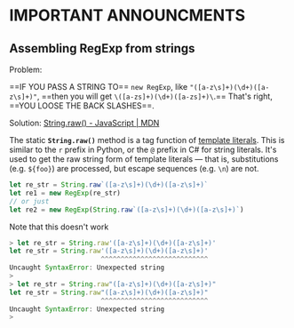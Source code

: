# IMPORTANT ANNOUNCMENTS

## Assembling RegExp from strings

Problem:

==IF YOU PASS A STRING TO==
`new RegExp`, like `"([a-z\s]+)(\d+)([a-z\s]+)"`, 
==then you  will  get `\([a-zs]+)(\d+)([a-zs]+)\`.==
That's right, ==YOU LOOSE THE BACK SLASHES==.

Solution: [String.raw() - JavaScript | MDN](https://developer.mozilla.org/en-US/docs/Web/JavaScript/Reference/Global_Objects/String/raw) 

The static **`String.raw()`** method is a tag function of [template literals](https://developer.mozilla.org/en-US/docs/Web/JavaScript/Reference/Template_literals). This is similar to the `r` prefix in Python, or the `@` prefix in C# for string literals. It's used to get the raw string form of template literals — that is, substitutions (e.g. `${foo}`) are processed, but escape sequences (e.g. `\n`) are not.

```js
let re_str = String.raw`([a-z\s]+)(\d+)([a-z\s]+)`
let re1 = new RegExp(re_str)
// or just 
let re2 = new RegExp(String.raw`([a-z\s]+)(\d+)([a-z\s]+)`)
```

Note that this doesn't work

```js
> let re_str = String.raw'([a-z\s]+)(\d+)([a-z\s]+)'
let re_str = String.raw'([a-z\s]+)(\d+)([a-z\s]+)'
                       ^^^^^^^^^^^^^^^^^^^^^^^^^^^
Uncaught SyntaxError: Unexpected string
> 
> let re_str = String.raw"([a-z\s]+)(\d+)([a-z\s]+)"
let re_str = String.raw"([a-z\s]+)(\d+)([a-z\s]+)"
                       ^^^^^^^^^^^^^^^^^^^^^^^^^^^
Uncaught SyntaxError: Unexpected string
> 
```

